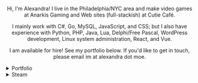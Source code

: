 <p align="center">
Hi, I'm Alexandra! I live in the Philadelphia/NYC area and make video games at Anarkis Gaming and Web sites (full-stackish) at Cutie Café. 
</p>

<p align="center">
I mainly work with C#, Go, MySQL, JavaScript, and CSS; but I also have experience with Python, PHP, Java, Lua, Delphi/Free Pascal, WordPress development, Linux system administration, React, and Vue.
</p>

<p align="center">
I am available for hire! See my portfolio below. If you'd like to get in touch, please email im at alexandra dot moe.
</p>

<details>
<summary>Portfolio</summary>

### [Gloss](https://getgloss.app/) (2018-)
Gloss tracks information about PC video games and sends notifications to various instant messaging and social media apps, including Steam, Discord, Twitter, and through web browsers.

[ Node.js, JavaScript, HTML/CSS ]

### [After the Collapse](https://www.anarkisgaming.com/after-the-collapse-info/) (2017-)
After the Collapse is a post-apocalyptic base-building survival game. At Anarkis Gaming, I wrote the Lua-based modding framework, wrote platform build and release tools, integrated platform-specific features, and worked on other small engine features and fixes.

[ C#/.NET, MonoGame, Lua ]

### [GroupBundl.es](https://groupbundl.es/) (2017-2019)
GroupBundl.es makes video game multi-packs - i.e. when a retailer offers multiple of the same item for a lower price-per-item - easy to split between multiple people.

[ PHP, MySQL, HTML/CSS ]

### [ItemRates.app](https://itemrates.app/) (2019)
ItemRates.app is a Web site that shows the current rates for virtual in-game "items" on official and third-party markets.

[ Node.js, JavaScript, HTML/CSS ]

### [Unending Galaxy](https://www.anarkisgaming.com/unending-galaxy-info) (2016-2017)
Unending Galaxy is a 4X space opera real-time strategy game. At Anarkis Gaming, I integrated Steamworks features and wrote the Steam Workshop tool in .NET.

[ Delphi Pascal, C#/.NET ]

</details>

<details>
  <summary>Steam</summary>

<p align="center">
  <b>Recently played</b>
</p>

|[<img src="https://steamcdn-a.akamaihd.net/steam/apps/762920/header.jpg" style="max-height: 100px;">](https://store.steampowered.com/app/762920)|[<img src="https://steamcdn-a.akamaihd.net/steam/apps/6210/header.jpg" style="max-height: 100px;">](https://store.steampowered.com/app/6210)|[<img src="https://steamcdn-a.akamaihd.net/steam/apps/330070/header.jpg" style="max-height: 100px;">](https://store.steampowered.com/app/330070)|
|-|-|-|
|<p align="center">[Glory of the Self-Styled Diehard girl](https://store.steampowered.com/app/762920)</p>|<p align="center">[Vegas: Make It Big](https://store.steampowered.com/app/6210)</p>|<p align="center">[VEGAS Movie Studio 13 Platinum - Steam Powered](https://store.steampowered.com/app/330070)</p>|
</details>